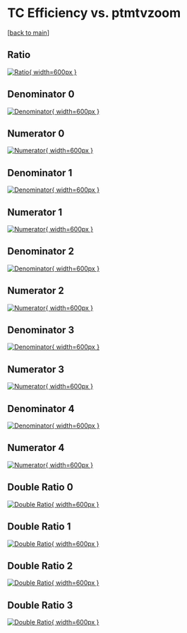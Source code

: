 # TC Efficiency vs. ptmtvzoom

[[back to main](./)]



## Ratio

[![Ratio](../mtv/var/TC_loweta_211_1_eff_ptmtvzoom.png){ width=600px }](../mtv/var/TC_loweta_211_1_eff_ptmtvzoom.pdf)

## Denominator 0

[![Denominator](../mtv/den/TC_loweta_211_1_eff_ptmtvzoom_den0.png){ width=600px }](../mtv/den/TC_loweta_211_1_eff_ptmtvzoom_den0.pdf)

## Numerator 0

[![Numerator](../mtv/num/TC_loweta_211_1_eff_ptmtvzoom_num0.png){ width=600px }](../mtv/num/TC_loweta_211_1_eff_ptmtvzoom_num0.pdf)

## Denominator 1

[![Denominator](../mtv/den/TC_loweta_211_1_eff_ptmtvzoom_den1.png){ width=600px }](../mtv/den/TC_loweta_211_1_eff_ptmtvzoom_den1.pdf)

## Numerator 1

[![Numerator](../mtv/num/TC_loweta_211_1_eff_ptmtvzoom_num1.png){ width=600px }](../mtv/num/TC_loweta_211_1_eff_ptmtvzoom_num1.pdf)

## Denominator 2

[![Denominator](../mtv/den/TC_loweta_211_1_eff_ptmtvzoom_den2.png){ width=600px }](../mtv/den/TC_loweta_211_1_eff_ptmtvzoom_den2.pdf)

## Numerator 2

[![Numerator](../mtv/num/TC_loweta_211_1_eff_ptmtvzoom_num2.png){ width=600px }](../mtv/num/TC_loweta_211_1_eff_ptmtvzoom_num2.pdf)

## Denominator 3

[![Denominator](../mtv/den/TC_loweta_211_1_eff_ptmtvzoom_den3.png){ width=600px }](../mtv/den/TC_loweta_211_1_eff_ptmtvzoom_den3.pdf)

## Numerator 3

[![Numerator](../mtv/num/TC_loweta_211_1_eff_ptmtvzoom_num3.png){ width=600px }](../mtv/num/TC_loweta_211_1_eff_ptmtvzoom_num3.pdf)

## Denominator 4

[![Denominator](../mtv/den/TC_loweta_211_1_eff_ptmtvzoom_den4.png){ width=600px }](../mtv/den/TC_loweta_211_1_eff_ptmtvzoom_den4.pdf)

## Numerator 4

[![Numerator](../mtv/num/TC_loweta_211_1_eff_ptmtvzoom_num4.png){ width=600px }](../mtv/num/TC_loweta_211_1_eff_ptmtvzoom_num4.pdf)

## Double Ratio 0

[![Double Ratio](../mtv/ratio/TC_loweta_211_1_eff_ptmtvzoom_ratio0.png){ width=600px }](../mtv/ratio/TC_loweta_211_1_eff_ptmtvzoom_ratio0.pdf)

## Double Ratio 1

[![Double Ratio](../mtv/ratio/TC_loweta_211_1_eff_ptmtvzoom_ratio1.png){ width=600px }](../mtv/ratio/TC_loweta_211_1_eff_ptmtvzoom_ratio1.pdf)

## Double Ratio 2

[![Double Ratio](../mtv/ratio/TC_loweta_211_1_eff_ptmtvzoom_ratio2.png){ width=600px }](../mtv/ratio/TC_loweta_211_1_eff_ptmtvzoom_ratio2.pdf)

## Double Ratio 3

[![Double Ratio](../mtv/ratio/TC_loweta_211_1_eff_ptmtvzoom_ratio3.png){ width=600px }](../mtv/ratio/TC_loweta_211_1_eff_ptmtvzoom_ratio3.pdf)

